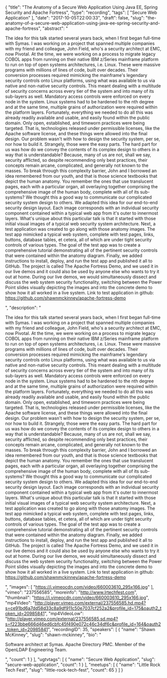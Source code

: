 {
  "title": "The Anatomy of a Secure Web Application Using Java EE, Spring Security and Apache Fortress",
  "type": "recording",
  "tags": [
    "Secure Web Application"
  ],
  "date": "2017-10-05T22:00:33",
  "draft": false,
  "slug": "the-anatomy-of-a-secure-web-application-using-java-ee-spring-security-and-apache-fortress",
  "abstract": "<p>The idea for this talk started several years back, when I first began full-time with Symas. I was working on a project that spanned multiple companies with my friend and colleague, John Field, who's a security architect at EMC, now Pivotal. At the time, we were working on a process to migrate legacy COBOL apps from running on their native IBM z/Series mainframe platform to run on top of open systems architectures, i.e. Linux. These were massive programs with millions of lines of code, built over decades. Their conversion processes required mimicking the mainframe's legendary security controls onto Linux platforms, using what was available to us via native and non-native security controls. This meant dealing with a multitude of security concerns across every tier of the system and into many of its sub-layers as well. Mandatory access controls were enforced on every node in the system. Linux systems had to be hardened to the nth degree and at the same time, multiple grains of authorization were required within the platform layers. Fortunately, everything we needed to do all this was already readily available and usable, and easily found within the public domain. Only open, established, and timeworn practices were being targeted. That is, technologies released under permissible licenses, like the Apache software license, and these things were allowed into the final design. Our problem wasn't with how to design the security system, per se, nor how to build it. Strangely, those were the easy parts. The hard part for us was how do we convey the contents of its complex design to others in a way that is understandable? Because, many of us are not, shall we say, security afflicted, so despite recommending only best practices, their concepts remain arcane, complicated, and generally not known to the masses. To break through this complexity barrier, John and I borrowed an idea remembered from our youth, and that is those science textbooks that depict the human anatomy. You remember the ones that use translucent pages, each with a particular organ, all overlaying together comprising the comprehensive image of the human body, complete with all of its sub-systems? We thought this a good way to communicate our complicated security system design to others. We adapted this idea for our end-to-end security design layout. Each image corresponds with an individual security component contained within a typical web app from it's outer to innermost layers. What's unique about this particular talk is that it started with those initial visual images of a typical web security system architecture. Next, a test application was created to go along with those anatomy images. The test app mimicked a typical web system, complete with test pages, links, buttons, database tables, et cetera, all of which are under tight security controls of various types. The goal of the test app was to create a comprehensive tutorial demonstrating all of the pertinent security controls that were contained within the anatomy diagram. Finally, we added instructions to install, deploy, and run the test app and published it all to GitHub. The project is called The Apache Fortress Demo, and we used it in our live demos and it could also be used by anyone else who wants to try it out at home. During our live demos, we would simultaneously dissect and discuss the web system security functionality, switching between the Power Point slides visually depicting the images and into the concrete demo to show how it all worked in a live system. Link to test application in github: https://github.com/shawnmckinney/apache-fortress-demo</p>",
  "description": "<p>The idea for this talk started several years back, when I first began full-time with Symas. I was working on a project that spanned multiple companies with my friend and colleague, John Field, who's a security architect at EMC, now Pivotal. At the time, we were working on a process to migrate legacy COBOL apps from running on their native IBM z/Series mainframe platform to run on top of open systems architectures, i.e. Linux. These were massive programs with millions of lines of code, built over decades. Their conversion processes required mimicking the mainframe's legendary security controls onto Linux platforms, using what was available to us via native and non-native security controls. This meant dealing with a multitude of security concerns across every tier of the system and into many of its sub-layers as well. Mandatory access controls were enforced on every node in the system. Linux systems had to be hardened to the nth degree and at the same time, multiple grains of authorization were required within the platform layers. Fortunately, everything we needed to do all this was already readily available and usable, and easily found within the public domain. Only open, established, and timeworn practices were being targeted. That is, technologies released under permissible licenses, like the Apache software license, and these things were allowed into the final design. Our problem wasn't with how to design the security system, per se, nor how to build it. Strangely, those were the easy parts. The hard part for us was how do we convey the contents of its complex design to others in a way that is understandable? Because, many of us are not, shall we say, security afflicted, so despite recommending only best practices, their concepts remain arcane, complicated, and generally not known to the masses. To break through this complexity barrier, John and I borrowed an idea remembered from our youth, and that is those science textbooks that depict the human anatomy. You remember the ones that use translucent pages, each with a particular organ, all overlaying together comprising the comprehensive image of the human body, complete with all of its sub-systems? We thought this a good way to communicate our complicated security system design to others. We adapted this idea for our end-to-end security design layout. Each image corresponds with an individual security component contained within a typical web app from it's outer to innermost layers. What's unique about this particular talk is that it started with those initial visual images of a typical web security system architecture. Next, a test application was created to go along with those anatomy images. The test app mimicked a typical web system, complete with test pages, links, buttons, database tables, et cetera, all of which are under tight security controls of various types. The goal of the test app was to create a comprehensive tutorial demonstrating all of the pertinent security controls that were contained within the anatomy diagram. Finally, we added instructions to install, deploy, and run the test app and published it all to GitHub. The project is called The Apache Fortress Demo, and we used it in our live demos and it could also be used by anyone else who wants to try it out at home. During our live demos, we would simultaneously dissect and discuss the web system security functionality, switching between the Power Point slides visually depicting the images and into the concrete demo to show how it all worked in a live system. Link to test application in github: https://github.com/shawnmckinney/apache-fortress-demo</p>",
  "images": [
    "https://i.vimeocdn.com/video/660003610_295x166.jpg"
  ],
  "vimeo": "237556585",
  "moreinfo": "http://www.lrtechfest.com",
  "thumbnail": "https://i.vimeocdn.com/video/660003610_295x166.jpg",
  "mp4Video": "http://player.vimeo.com/external/237556585.hd.mp4?s=ce91bd6a7dd58d33c8a9df911c50e7037cf252a2&profile_id=175&oauth2_token_id=20985841",
  "mp4VideoLow": "http://player.vimeo.com/external/237556585.sd.mp4?s=f223bbe666d46ed6cbfc45f490e072c46c34df6c&profile_id=164&oauth2_token_id=20985841",
  "recordingID": 35,
  "speakers": [
    {
      "name": "Shawn McKinney",
      "slug": "shawn-mckinney",
      "bio": "<p>Software architect at Symas. Apache Directory PMC. Member of the OpenLDAP Engineering Team.</p>",
      "count": 1
    }
  ],
  "ugtvtags": [
    {
      "name": "Secure Web Application",
      "slug": "secure-web-application",
      "count": 1
    }
  ],
  "meetups": [
    {
      "name": "Little Rock Tech Fest",
      "slug": "little-rock-tech-fest",
      "count": 65
    }
  ]
}